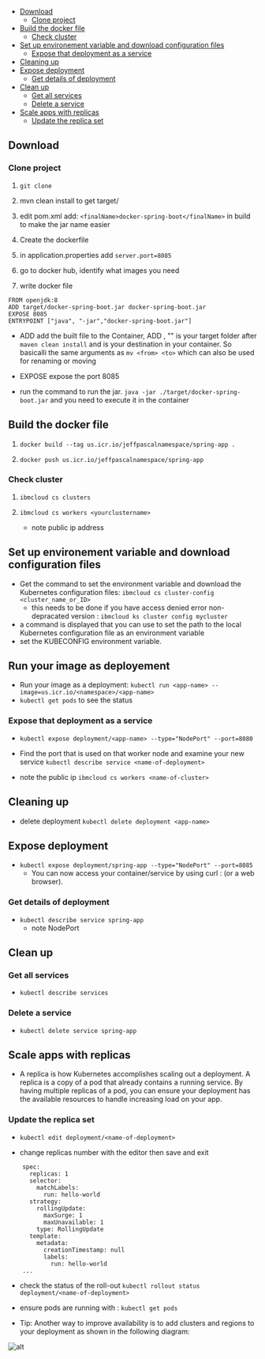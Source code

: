 
- [Download](#download)
  - [Clone project](#clone-project)
- [Build the docker file](#build-the-docker-file)
  - [Check cluster](#check-cluster)
- [Set up environement variable and download configuration files](#set-up-environement-variable-and-download-configuration-files)
  - [Expose that deployment as a service](#expose-that-deployment-as-a-service)
- [Cleaning up](#cleaning-up)
- [Expose deployment](#expose-deployment)
  - [Get details of deployment](#get-details-of-deployment)
- [Clean up](#clean-up)
  - [Get all services](#get-all-services)
  - [Delete a service](#delete-a-service)
- [Scale apps with replicas](#scale-apps-with-replicas)
  - [Update the replica set](#update-the-replica-set)

## Download

### Clone project 
1. ```git clone```
2. mvn clean install to get target/
3. edit pom.xml add:
   ```<finalName>docker-spring-boot</finalName>```
   in build to make the jar name easier

4. Create the dockerfile
5. in application.properties add ```server.port=8085```

1. go to docker hub, identify what images you need
2. write docker file

```
FROM openjdk:8
ADD target/docker-spring-boot.jar docker-spring-boot.jar
EXPOSE 8085
ENTRYPOINT ["java", "-jar","docker-spring-boot.jar"]
```

- ADD add the built file to the Container, ADD <from> <to>, "<from>" is your target folder after ```maven clean install``` and <to> is your destination in your container. So basicalli the same arguments as ```mv <from> <to>``` which can also be used for renaming or moving

- EXPOSE expose the port 8085
- run the command to run the jar. ```java -jar ./target/docker-spring-boot.jar```  and you need to execute it in the container

## Build the docker file

1. ```docker build --tag us.icr.io/jeffpascalnamespace/spring-app .```

2. ```docker push us.icr.io/jeffpascalnamespace/spring-app```

### Check cluster

1. ```ibmcloud cs clusters```
  
2. ```ibmcloud cs workers <yourclustername>```
   - note public ip address

## Set up environement variable and download configuration files

- Get the command to set the environment variable and download the Kubernetes configuration files:
```ibmcloud cs cluster-config <cluster_name_or_ID>```
    - this needs to be done if you have access denied error
non-depracated version : ```ibmcloud ks cluster config mycluster```
- a command is displayed that you can use to set the path to the local Kubernetes configuration file as an environment variable
- set the KUBECONFIG environment variable.

## Run your image as deployement

- Run your image as a deployment:
```kubectl run <app-name> --image=us.icr.io/<namespace>/<app-name>```
- ```kubectl get pods``` to see the status

### Expose that deployment as a service

- ```kubectl expose deployment/<app-name> --type="NodePort" --port=8080```
- Find the port that is used on that worker node and examine your new service
```kubectl describe service <name-of-deployment>```

- note the public ip
```ibmcloud cs workers <name-of-cluster>```


## Cleaning up

- delete deployment ```kubectl delete deployment <app-name>```

## Expose deployment

- ```kubectl expose deployment/spring-app --type="NodePort" --port=8085```
  - You can now access your container/service by using curl <public-IP>:<nodeport> (or a web browser).
  
### Get details of deployment

- ```kubectl describe service spring-app```
  - note NodePort

## Clean up

### Get all services

- ```kubectl describe services```

### Delete a service

- ```kubectl delete service spring-app```

## Scale apps with replicas

- A replica is how Kubernetes accomplishes scaling out a deployment. A replica is a copy of a pod that already contains a running service. By having multiple replicas of a pod, you can ensure your deployment has the available resources to handle increasing load on your app.

### Update the replica set

- ```kubectl edit deployment/<name-of-deployment>```

- change replicas number with the editor then save and exit

``` ...
    spec:
      replicas: 1
      selector:
        matchLabels:
          run: hello-world
      strategy:
        rollingUpdate:
          maxSurge: 1
          maxUnavailable: 1
        type: RollingUpdate
      template:
        metadata:
          creationTimestamp: null
          labels:
            run: hello-world
    ...
```

- check the status of the roll-out ```kubectl rollout status deployment/<name-of-deployment>```

- ensure pods are running with : ```kubectl get pods```

- Tip: Another way to improve availability is to add clusters and regions to your deployment as shown in the following diagram:

![alt](images/kluster-high-availability.PNG)
